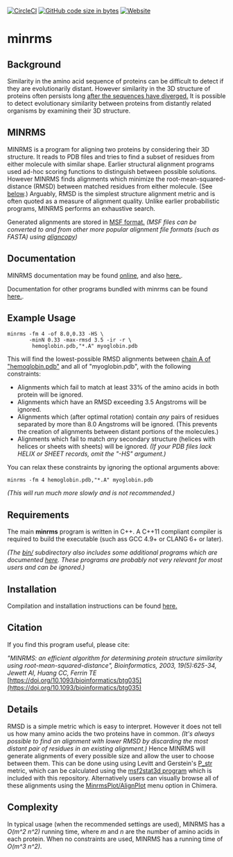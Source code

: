 [![CircleCI](https://circleci.com/gh/jewettaij/minrms.svg?style=svg)](https://circleci.com/gh/jewettaij/minrms)
[![GitHub code size in bytes](https://img.shields.io/github/languages/code-size/jewettaij/minrms)]()
[![Website](https://img.shields.io/website?down_color=orange&down_message=moltemplate.org%20offline&up_color=green&up_message=online&url=https%3A%2F%2Fwww.cgl.ucsf.edu%2FResearch%2Fminrms)](http://www.cgl.ucsf.edu/Research/minrms)


minrms
===========

## Background

Similarity in the amino acid sequence of proteins can be difficult
to detect if they are evolutionarily distant.
However similarity in the 3D structure of proteins often persists long
[after the sequences have diverged.](https://doi.org/10.1006/jmbi.1993.1489)
It is possible to detect evolutionary similarity between proteins from
distantly related organisms by examining their 3D structure.


## MINRMS

MINRMS is a program for aligning two proteins
by considering their 3D structure.
It reads to PDB files and tries to find a subset of residues from either
molecule with similar shape.
Earlier structural alignment programs used ad-hoc scoring functions
to distinguish between possible solutions.
However MINRMS finds alignments which minimize the
root-mean-squared-distance (RMSD) between matched residues from either molecule.
(See [below](#Details).)
Arguably, RMSD is the simplest structure alignment metric
and is often quoted as a measure of alignment quality.
Unlike earlier probabilistic programs, MINRMS performs an exhaustive search.

Generated alignments are stored in
[MSF format.](http://rothlab.ucdavis.edu/genhelp/chapter_2_using_sequences.html#_Specifying_RSF_Files)
*(MSF files can be converted to and from other
 more popular alignment file formats (such as FASTA) using
[aligncopy](http://emboss.sourceforge.net/apps/cvs/emboss/apps/aligncopy.html))*



## Documentation

MINRMS documentation may be found
[online](http://www.cgl.ucsf.edu/Research/minrms/),
and also
[here.](doc/doc_minrms_html/minrms.html).

Documentation for other programs bundled with minrms can be found
[here.](./doc).


## Example Usage

```
minrms -fm 4 -of 8.0,0.33 -HS \
       -minN 0.33 -max-rmsd 3.5 -ir -r \
        hemoglobin.pdb,"*.A" myoglobin.pdb
```

This will find the lowest-possible RMSD alignments between
[chain A of "hemoglobin.pdb"](./doc/doc_pdb_select.md#Examples-of-selection-syntax)
and all of "myoglobin.pdb", with the following constraints:

- Alignments which fail to match at least 33% of the amino acids in both
  protein will be ignored.
- Alignments which have an RMSD exceeding 3.5 Angstroms will be ignored.
- Alignments which (after optimal rotation)
  contain *any* pairs of residues separated by more than
  8.0 Angstroms will be ignored.  (This prevents the creation of
  alignments between distant portions of the molecules.)
- Alignments which fail to match *any* secondary structure
  (helices with helices or sheets with sheets) will be ignored.
  *(If your PDB files lack HELIX or SHEET records, omit the "-HS" argument.)*

You can relax these constraints by ignoring the optional arguments above:
```
minrms -fm 4 hemoglobin.pdb,"*.A" myoglobin.pdb
```
*(This will run much more slowly and is not recommended.)*


## Requirements

The main **minrms** program is written in C++.
A C++11 compliant compiler is required to build the executable
(such ass GCC 4.9+ or CLANG 6+ or later).

*(The [bin/](./bin/) subdirectory also includes some additional programs
which are documented [here](./doc/).  These programs are probably
not very relevant for most users and can be ignored.)*


## Installation

Compilation and installation instructions can be found
[here.](INSTALL.md)


## Citation

If you find this program useful, please cite:

*"MINRMS: an efficient algorithm for determining protein structure similarity using root-mean-squared-distance", Bioinformatics, 2003, 19(5):625-34, Jewett AI, Huang CC, Ferrin TE*
[https://doi.org/10.1093/bioinformatics/btg035](https://doi.org/10.1093/bioinformatics/btg035)


## Details

RMSD is a simple metric which is easy to interpret.  However it does not
tell us how many amino acids the two proteins have in common.
*(It's always possible to find an alignment with lower RMSD
by discarding the most distant pair of residues in an existing alignment.)*
Hence MINRMS will generate alignments of every possible size
and allow the user to choose between them.
This can be done using using Levitt and Gerstein's
[P_str](https://doi.org/10.1073/pnas.95.11.5913) metric,
which can be calculated using the
[msf2stat3d program](./doc/doc_msf2stat3d.md)
which is included with this repository.
Alternatively users can visually browse all of these alignments using the
[MinrmsPlot/AlignPlot](http://www.rbvi.ucsf.edu/chimera/1.2065/docs/ContributedSoftware/minrms/minrms.html#alignplot)
menu option in Chimera.


## Complexity

In typical usage (when the recommended settings are used),
MINRMS has a *O(m^2 n^2)* running time, where *m* and *n*
are the number of amino acids in each protein.
When no constraints are used, MINRMS has a running time of *O(m^3 n^2)*.
